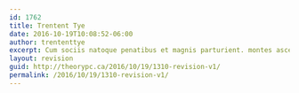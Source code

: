 ```yaml
---
id: 1762
title: Trentent Tye
date: 2016-10-19T10:08:52-06:00
author: trententtye
excerpt: Cum sociis natoque penatibus et magnis parturient. montes ascetur ridiculus mus.
layout: revision
guid: http://theorypc.ca/2016/10/19/1310-revision-v1/
permalink: /2016/10/19/1310-revision-v1/
---
```

<!-- AddThis Advanced Settings generic via filter on the_content -->

<!-- AddThis Share Buttons generic via filter on the_content -->